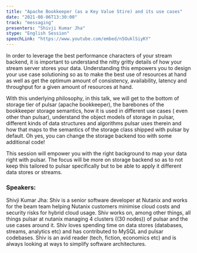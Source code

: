 ```yaml
---
title: "Apache Bookkeeper (as a Key Value Stire) and its use cases"
date: "2021-08-06T13:30:00" 
track: "messaging"
presenters: "Shivji Kumar Jha"
stype: "English Session"
speechLink: "https://www.youtube.com/embed/n5OuklSiyKY"
---
```

In order to leverage the best performance characters of your stream backend, it is important to understand the nitty gritty details of how your stream server stores your data. Understanding this empowers you to design your use case solutioning so as to make the best use of resources at hand as well as get the optimum amount of consistency, availability, latency and throughput for a given amount of resources at hand.
 

 With this underlying philosophy, in this talk, we will get to the bottom of storage tier of pulsar (apache bookkeeper), the barebones of the bookkeeper storage semantics, how it is used in different use cases ( even other than pulsar), understand the object models of storage in pulsar, different kinds of data structures and algorithms pulsar uses therein and how that maps to the semantics of the storage class shipped with pulsar by default. Oh yes, you can change the storage backend too with some additional code!
 

 This session will empower you with the right background to map your data right with pulsar. The focus will be more on storage backend so as to not keep this tailored to pulsar specifically but to be able to apply it different data stores or streams.
 ### Speakers: 
 Shivji Kumar Jha: Shiv is a senior software developer at Nutanix and works for the beam team helping Nutanix customers minimise cloud costs and security risks for hybrid cloud usage. Shiv works on, among other things, all things pulsar at nutanix managing 4 clusters ((30 nodes)) of pulsar and the use cases around it. Shiv loves spending time on data stores (databases, streams, analytics etc) and has contributed to MySQL and pulsar codebases. Shiv is an avid reader (tech, fiction, economics etc) and is always looking at ways to simplify software architectures.
